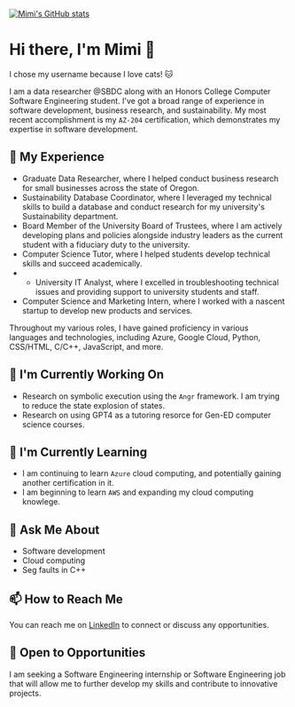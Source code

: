[![Mimi's GitHub stats](https://github-readme-stats.vercel.app/api?username=cutecatfann)](https://github.com/cutecatfann/github-readme-stats)
# Hi there, I'm Mimi 👋
I chose my username because I love cats! 🐱

I am a data researcher @SBDC along with an Honors College Computer Software Engineering student. I've got a broad range of experience in software development, business research, and sustainability. My most recent accomplishment is my `AZ-204` certification, which demonstrates my expertise in software development. 

## 🚀 My Experience
- Graduate Data Researcher, where I helped conduct business research for small businesses across the state of Oregon.
- Sustainability Database Coordinator, where I leveraged my technical skills to build a database and conduct research for my university's Sustainability department.
- Board Member of the University Board of Trustees, where I am actively developing plans and policies alongside industry leaders as the current student with a fiduciary duty to the university.
- Computer Science Tutor, where I helped students develop technical skills and succeed academically.
- - University IT Analyst, where I excelled in troubleshooting technical issues and providing support to university students and staff.
- Computer Science and Marketing Intern, where I worked with a nascent startup to develop new products and services.

Throughout my various roles, I have gained proficiency in various languages and technologies, including Azure, Google Cloud, Python, CSS/HTML, C/C++, JavaScript, and more.

## 🔭 I'm Currently Working On
- Research on symbolic execution using the `Angr` framework. I am trying to reduce the state explosion of states.
- Research on using GPT4 as a tutoring resorce for Gen-ED computer science courses.

## 🌱 I'm Currently Learning
- I am continuing to learn `Azure` cloud computing, and potentially gaining another certification in it.
- I am beginning to learn `AWS` and expanding my cloud computing knowlege.

## 💬 Ask Me About
- Software development
- Cloud computing
- Seg faults in C++ 

## 📫 How to Reach Me
You can reach me on [LinkedIn]((https://www.linkedin.com/in/mimi-pieper/)) to connect or discuss any opportunities.

## 🤝 Open to Opportunities
I am seeking a Software Engineering internship or Software Engineering job that will allow me to further develop my skills and contribute to innovative projects.
